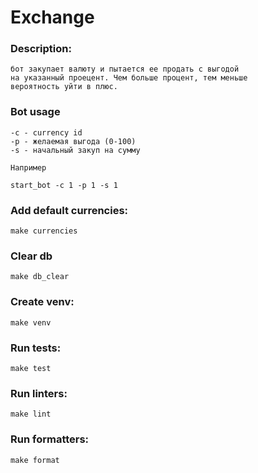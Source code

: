 # Exchange

### Description:
    бот закупает валюту и пытается ее продать с выгодой 
    на указанный проецент. Чем больше процент, тем меньше 
    вероятность уйти в плюс.

### Bot usage
    -c - currency id
    -p - желаемая выгода (0-100)
    -s - начальный закуп на сумму
    
    Например
    
    start_bot -c 1 -p 1 -s 1
    

### Add default currencies:
    make currencies    

### Clear db
    make db_clear
    
### Create venv:
    make venv

### Run tests:
    make test
    
### Run linters:
    make lint
    
### Run formatters:
    make format
   
    
    
